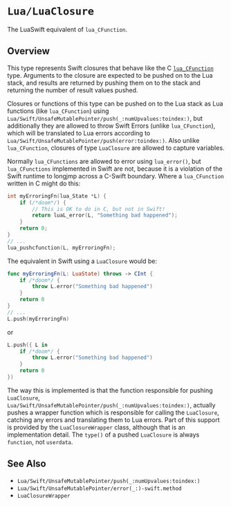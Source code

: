 # ``Lua/LuaClosure``

The LuaSwift equivalent of `lua_CFunction`.

## Overview

This type represents Swift closures that behave like the C [`lua_CFunction`](https://www.lua.org/manual/5.4/manual.html#lua_CFunction) type. Arguments to the closure are expected to be pushed on to the Lua stack, and results are returned by pushing them on to the stack and returning the number of result values pushed.

Closures or functions of this type can be pushed on to the Lua stack as Lua functions (like `lua_CFunction`) using ``Lua/Swift/UnsafeMutablePointer/push(_:numUpvalues:toindex:)``, but additionally they are allowed to throw Swift Errors (unlike `lua_CFunction`), which will be translated to Lua errors according to ``Lua/Swift/UnsafeMutablePointer/push(error:toindex:)``. Also unlike `lua_CFunction`, closures of type `LuaClosure` are allowed to capture variables.

Normally `lua_CFunctions` are allowed to error using `lua_error()`, but `lua_CFunctions` implemented in Swift are not, because it is a violation of the Swift runtime to longjmp across a C-Swift boundary. Where a `lua_CFunction` written in C might do this:

```c
int myErroringFn(lua_State *L) {
    if (/*doom*/) {
        // This is OK to do in C, but not in Swift!
        return luaL_error(L, "Something bad happened");
    }
    return 0;
}
// ...
lua_pushcfunction(L, myErroringFn);
```

The equivalent in Swift using a `LuaClosure` would be:

```swift
func myErroringFn(L: LuaState) throws -> CInt {
    if /*doom*/ {
        throw L.error("Something bad happened")
    }
    return 0
}
// ...
L.push(myErroringFn)
```

or

```swift
L.push({ L in
    if /*doom*/ {
        throw L.error("Something bad happened")
    }
    return 0
})
```

The way this is implemented is that the function responsible for pushing `LuaClosure`, ``Lua/Swift/UnsafeMutablePointer/push(_:numUpvalues:toindex:)``, actually pushes a wrapper function which is responsible for calling the `LuaClosure`, catching any errors and translating them to Lua errors. Part of this support is provided by the `LuaClosureWrapper` class, although that is an implementation detail. The `type()` of a pushed `LuaClosure` is always `function`, not `userdata`.


## See Also

- ``Lua/Swift/UnsafeMutablePointer/push(_:numUpvalues:toindex:)``
- ``Lua/Swift/UnsafeMutablePointer/error(_:)-swift.method``
- ``LuaClosureWrapper``
